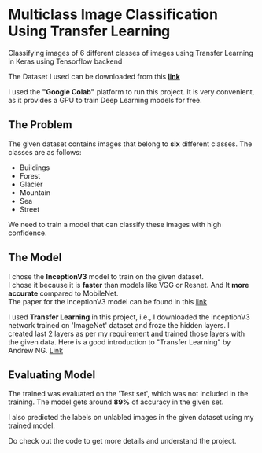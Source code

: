 # Multiclass Image Classification Using Transfer Learning

Classifying images of 6 different classes of images using Transfer Learning in Keras using Tensorflow backend

The Dataset I used can be downloaded from this [**link**](https://www.kaggle.com/puneet6060/intel-image-classification)

I used the **"Google Colab"** platform to run this project. It is very convenient, as it provides a GPU to train Deep Learning models for free.

## The Problem
The given dataset contains images that belong to **six** different classes. The classes are as follows: 
- Buildings
- Forest
- Glacier 
- Mountain
- Sea
- Street
  
We need to train a model that can classify these images with high confidence.  

## The Model  
I chose the **InceptionV3** model to train on the given dataset.  
I chose it because it is **faster** than models like VGG or Resnet. And It **more accurate** compared to MobileNet.  
The paper for the InceptionV3 model can be found in this [link](https://arxiv.org/abs/1512.00567)

I used **Transfer Learning** in this project, i.e., I downloaded the inceptionV3 network trained on 'ImageNet' dataset and froze the hidden layers.
I created last 2 layers as per my requirement and trained those layers with the given data. 
Here is a good introduction to "Transfer Learning" by Andrew NG. [Link](https://www.youtube.com/watch?v=yofjFQddwHE&t=2s)
  
  
## Evaluating Model
The trained was evaluated on the 'Test set', which was not included in the training. 
The model gets around **89%** of accuracy in the given set.  

I also predicted the labels on unlabled images in the given dataset using my trained model.  
  
Do check out the code to get more details and understand the project.
